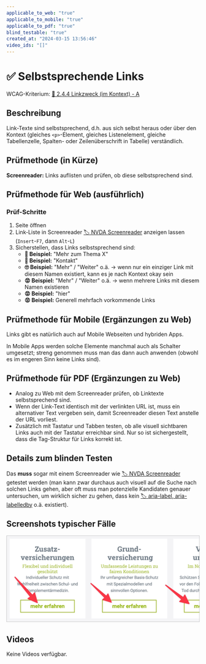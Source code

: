 ```yaml
---
applicable_to_web: "true"
applicable_to_mobile: "true"
applicable_to_pdf: "true"
blind_testable: "true"
created_at: "2024-03-15 13:56:46"
video_ids: "[]"
---
```


# ✅ Selbstsprechende Links

WCAG-Kriterium: [📜 2.4.4 Linkzweck (im Kontext) - A](..)

## Beschreibung

Link-Texte sind selbstsprechend, d.h. aus sich selbst heraus oder über den Kontext (gleiches `<p>`-Element, gleiches Listenelement, gleiche Tabellenzelle, Spalten- oder Zeilenüberschrift in Tabelle) verständlich.

## Prüfmethode (in Kürze)

**Screenreader:** Links auflisten und prüfen, ob diese selbstsprechend sind.

## Prüfmethode für Web (ausführlich)

### Prüf-Schritte

1. Seite öffnen
1. Link-Liste in Screenreader [🏷️ NVDA Screenreader](/de/tags/nvda-screenreader) anzeigen lassen (`Insert`-`F7`, dann `Alt`-`L`)
1. Sicherstellen, dass Links selbstsprechend sind:
    - **🙂 Beispiel:** "Mehr zum Thema X"
    - **🙂 Beispiel:** "Kontakt"
    - **🙄 Beispiel:** "Mehr" / "Weiter" o.ä. → wenn nur ein einziger Link mit diesem Namen existiert, kann es je nach Kontext okay sein
    - **😡 Beispiel:** "Mehr" / "Weiter" o.ä. → wenn mehrere Links mit diesem Namen existieren
    - **😡 Beispiel:** "hier"
    - **😡 Beispiel:** Generell mehrfach vorkommende Links

## Prüfmethode für Mobile (Ergänzungen zu Web)

Links gibt es natürlich auch auf Mobile Webseiten und hybriden Apps.

In Mobile Apps werden solche Elemente manchmal auch als Schalter umgesetzt; streng genommen muss man das dann auch anwenden (obwohl es im engeren Sinn keine Links sind).

## Prüfmethode für PDF (Ergänzungen zu Web)

- Analog zu Web mit dem Screenreader prüfen, ob Linktexte selbstsprechend sind.
- Wenn der Link-Text identisch mit der verlinkten URL ist, muss ein alternativer Text vergeben sein, damit Screenreader diesen Text anstelle der URL vorliest.
- Zusätzlich mit Tastatur und Tabben testen, ob alle visuell sichtbaren Links auch mit der Tastatur erreichbar sind. Nur so ist sichergestellt, dass die Tag-Struktur für Links korrekt ist.

## Details zum blinden Testen

Das **muss** sogar mit einem Screenreader wie [🏷️ NVDA Screenreader](/de/tags/nvda-screenreader) getestet werden (man kann zwar durchaus auch visuell auf die Suche nach solchen Links gehen, aber oft muss man potenzielle Kandidaten genauer untersuchen, um wirklich sicher zu gehen, dass kein [🏷️ aria-label, aria-labelledby](/de/tags/aria-label-aria-labelledby) o.ä. existiert).

## Screenshots typischer Fälle

![Mehr erfahren Links bei EGK](images/mehr-erfahren-links-bei-egk.png)

## Videos

Keine Videos verfügbar.
